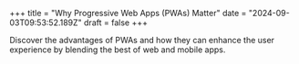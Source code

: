 +++
title = "Why Progressive Web Apps (PWAs) Matter"
date = "2024-09-03T09:53:52.189Z"
draft = false
+++

  Discover the advantages of PWAs and how they can enhance the user experience by blending the best of web and mobile apps.
        
